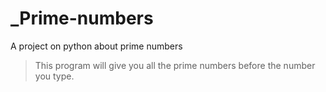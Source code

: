 # _Prime-numbers
A project on python about prime numbers

> This program will give you all the prime numbers before the number you type.
